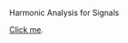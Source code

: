 Harmonic Analysis for Signals

[Click me](https://vicente-gonzalez-ruiz.github.io/harmonic_analysis).

